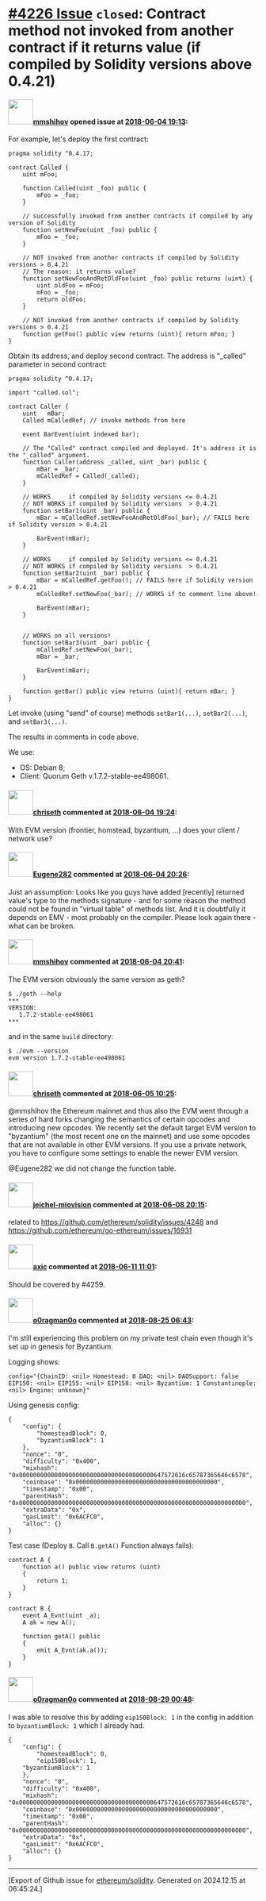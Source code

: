 # [\#4226 Issue](https://github.com/ethereum/solidity/issues/4226) `closed`: Contract method not invoked from another contract if it returns value (if compiled by Solidity versions above 0.4.21)

#### <img src="https://avatars.githubusercontent.com/u/24626367?v=4" width="50">[mmshihov](https://github.com/mmshihov) opened issue at [2018-06-04 19:13](https://github.com/ethereum/solidity/issues/4226):

For example, let's deploy the first contract:
```Solidity
pragma solidity ^0.4.17;

contract Called {
    uint mFoo;

    function Called(uint _foo) public {
        mFoo = _foo;
    }

    // successfully invoked from another contracts if compiled by any version of Solidity
    function setNewFoo(uint _foo) public {
        mFoo = _foo;
    }

    // NOT invoked from another contracts if compiled by Solidity versions > 0.4.21
    // The reason: it returns value?
    function setNewFooAndRetOldFoo(uint _foo) public returns (uint) {
        uint oldFoo = mFoo;
        mFoo = _foo;
        return oldFoo;
    }

    // NOT invoked from another contracts if compiled by Solidity versions > 0.4.21
    function getFoo() public view returns (uint){ return mFoo; }
}
```
Obtain its address, and deploy second contract. The address is "_called" parameter in second contract:
```Solidity
pragma solidity ^0.4.17;

import "called.sol";

contract Caller {
    uint   mBar;
    Called mCalledRef; // invoke methods from here

    event BarEvent(uint indexed bar);

    // The "Called" contract compiled and deployed. It's address it is the "_called" argument.
    function Caller(address _called, uint _bar) public {
        mBar = _bar;
        mCalledRef = Called(_called);
    }

    // WORKS     if compiled by Solidity versions <= 0.4.21
    // NOT WORKS if compiled by Solidity versions  > 0.4.21
    function setBar1(uint _bar) public {
        mBar = mCalledRef.setNewFooAndRetOldFoo(_bar); // FAILS here if Solidity version > 0.4.21

        BarEvent(mBar);
    }

    // WORKS     if compiled by Solidity versions <= 0.4.21
    // NOT WORKS if compiled by Solidity versions  > 0.4.21
    function setBar2(uint _bar) public {
        mBar = mCalledRef.getFoo(); // FAILS here if Solidity version > 0.4.21
        mCalledRef.setNewFoo(_bar); // WORKS if to comment line above!

        BarEvent(mBar);
    }


    // WORKS on all versions!
    function setBar3(uint _bar) public {
        mCalledRef.setNewFoo(_bar);
        mBar = _bar;

        BarEvent(mBar);
    }

    function getBar() public view returns (uint){ return mBar; }
}
```
Let invoke (using "send" of course) methods `setBar1(...)`, `setBar2(...)`, and `setBar3(...)`. 

The results in comments in code above.

We use:

- OS: Debian 8;
- Client: Quorum Geth v.1.7.2-stable-ee498061.

#### <img src="https://avatars.githubusercontent.com/u/9073706?v=4" width="50">[chriseth](https://github.com/chriseth) commented at [2018-06-04 19:24](https://github.com/ethereum/solidity/issues/4226#issuecomment-394469257):

With EVM version (frontier, homstead, byzantium, ...) does your client / network use?

#### <img src="https://avatars.githubusercontent.com/u/39348736?v=4" width="50">[Eugene282](https://github.com/Eugene282) commented at [2018-06-04 20:26](https://github.com/ethereum/solidity/issues/4226#issuecomment-394487408):

Just an assumption:
Looks like you guys have added [recently] returned value's type to the methods signature - and for some reason the method could not be found in "virtual table" of methods list. And it is doubtfully it depends on EMV - most probably on the compiler. Please look again there - what can be broken.

#### <img src="https://avatars.githubusercontent.com/u/24626367?v=4" width="50">[mmshihov](https://github.com/mmshihov) commented at [2018-06-04 20:41](https://github.com/ethereum/solidity/issues/4226#issuecomment-394492043):

The EVM version obviously the same version as geth?
```
$ ./geth --help
***
VERSION:
   1.7.2-stable-ee498061
***
```
and in the same `build` directory:
```
$ ./evm --version
evm version 1.7.2-stable-ee498061
```

#### <img src="https://avatars.githubusercontent.com/u/9073706?v=4" width="50">[chriseth](https://github.com/chriseth) commented at [2018-06-05 10:25](https://github.com/ethereum/solidity/issues/4226#issuecomment-394659756):

@mmshihov the Ethereum mainnet and thus also the EVM went through a series of hard forks changing the semantics of certain opcodes and introducing new opcodes. We recently set the default target EVM version to "byzantium" (the most recent one on the mainnet) and use some opcodes that are not available in other EVM versions. If you use a private network, you have to configure some settings to enable the newer EVM version.

@Eugene282 we did not change the function table.

#### <img src="https://avatars.githubusercontent.com/u/11670670?u=dc65eb9d0fcf86114bd0e09e38850a1e996b4390&v=4" width="50">[jeichel-miovision](https://github.com/jeichel-miovision) commented at [2018-06-08 20:15](https://github.com/ethereum/solidity/issues/4226#issuecomment-395877545):

related to https://github.com/ethereum/solidity/issues/4248 and https://github.com/ethereum/go-ethereum/issues/16931

#### <img src="https://avatars.githubusercontent.com/u/20340?v=4" width="50">[axic](https://github.com/axic) commented at [2018-06-11 11:01](https://github.com/ethereum/solidity/issues/4226#issuecomment-396205167):

Should be covered by #4259.

#### <img src="https://avatars.githubusercontent.com/u/12790330?u=93f973ed85ec0c341023d85050ee1d3eb2be6679&v=4" width="50">[o0ragman0o](https://github.com/o0ragman0o) commented at [2018-08-25 06:43](https://github.com/ethereum/solidity/issues/4226#issuecomment-415944979):

I'm still experiencing this problem on my private test chain even though it's set up in genesis for Byzantium.

Logging shows:

    config="{ChainID: <nil> Homestead: 0 DAO: <nil> DAOSupport: false EIP150: <nil> EIP155: <nil> EIP158: <nil> Byzantium: 1 Constantinople: <nil> Engine: unknown}"

Using genesis config:

```
{
    "config": {
        "homesteadBlock": 0,
	    "byzantiumBlock": 1
    },
    "nonce": "0",
    "difficulty": "0x400",
    "mixhash": "0x00000000000000000000000000000000000000647572616c65787365646c6578",
    "coinbase": "0x0000000000000000000000000000000000000000",
    "timestamp": "0x00",
    "parentHash": "0x0000000000000000000000000000000000000000000000000000000000000000",
    "extraData": "0x",
    "gasLimit": "0x6ACFC0",
    "alloc": {}
}
```

Test case (Deploy `B`. Call `B.getA()` Function always fails):

```
contract A {
    function a() public view returns (uint)
    {
        return 1;
    }
}

contract B {
    event A_Evnt(uint _a);
    A ak = new A();

    function getA() public
    {
        emit A_Evnt(ak.a());
    } 
}
```

#### <img src="https://avatars.githubusercontent.com/u/12790330?u=93f973ed85ec0c341023d85050ee1d3eb2be6679&v=4" width="50">[o0ragman0o](https://github.com/o0ragman0o) commented at [2018-08-29 00:48](https://github.com/ethereum/solidity/issues/4226#issuecomment-416786601):

I was able to resolve this by adding `eip150Block: 1` in the config in addition to `byzantiumBlock: 1` which I already had.

```
{
    "config": {
        "homesteadBlock": 0,
        "eip150Block": 1,
	"byzantiumBlock": 1
    },
    "nonce": "0",
    "difficulty": "0x400",
    "mixhash": "0x00000000000000000000000000000000000000647572616c65787365646c6578",
    "coinbase": "0x0000000000000000000000000000000000000000",
    "timestamp": "0x00",
    "parentHash": "0x0000000000000000000000000000000000000000000000000000000000000000",
    "extraData": "0x",
    "gasLimit": "0x6ACFC0",
    "alloc": {}
}
```


-------------------------------------------------------------------------------



[Export of Github issue for [ethereum/solidity](https://github.com/ethereum/solidity). Generated on 2024.12.15 at 06:45:24.]
